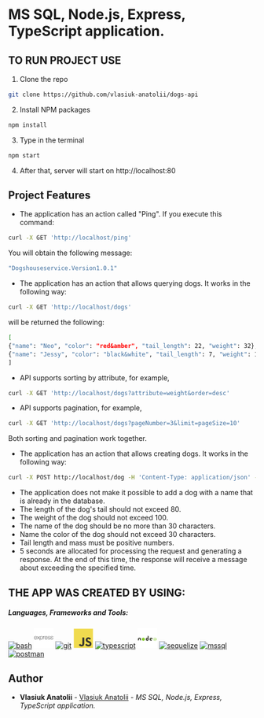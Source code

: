 # MS SQL, Node.js, Express, TypeScript application.

## TO RUN PROJECT USE

1. Clone the repo

```sh
git clone https://github.com/vlasiuk-anatolii/dogs-api
```
2. Install NPM packages

```sh
npm install
```
3. Type in the terminal

```sh
npm start
```
4. After that, server will start on http://localhost:80

## Project Features

*  The application has an action called "Ping". If you execute this command:
```sh
curl -X GET 'http://localhost/ping'
```
 You will obtain the following message: 

```sh
"Dogshouseservice.Version1.0.1"
```
* The application has an action that allows querying dogs. It works in the following way:

```sh
curl -X GET 'http://localhost/dogs'
```
will be returned the following:

```sh
[
{"name": "Neo", "color": "red&amber", "tail_length": 22, "weight": 32},
{"name": "Jessy", "color": "black&white", "tail_length": 7, "weight": 14}
]
```

* API supports sorting by attribute, for example, 
```sh
curl -X GET 'http://localhost/dogs?attribute=weight&order=desc'
```

* API supports pagination, for example, 
```sh
curl -X GET 'http://localhost/dogs?pageNumber=3&limit=pageSize=10'
```
Both sorting and pagination work together.

* The application has an action that allows creating dogs. It works in the following way:
```sh
curl -X POST http://localhost/dog -H 'Content-Type: application/json' -d '{"name": "Doggy","color": "red","tail_length": 73,"weight": 33}'

```
* The application does not make it possible to add a dog with a name that is already in the database.
* The length of the dog's tail should not exceed 80.
* The weight of the dog should not exceed 100.
* The name of the dog should be no more than 30 characters.
* Name the color of the dog should not exceed 30 characters.
* Tail length and mass must be positive numbers.
* 5 seconds are allocated for processing the request and generating a response. At the end of this time, the response will receive a message about exceeding the specified time.

## THE APP WAS CREATED BY USING:
<h5 align="left">Languages, Frameworks and Tools:</h5>
<p align="left"> 
<a href="https://www.gnu.org/software/bash/" target="_blank" rel="noreferrer"> <img src="https://www.vectorlogo.zone/logos/gnu_bash/gnu_bash-icon.svg" alt="bash" width="40" height="40"/></a> 
<a href="https://expressjs.com" target="_blank" rel="noreferrer"><img src="https://raw.githubusercontent.com/devicons/devicon/master/icons/express/express-original-wordmark.svg" alt="express" width="40" height="40"/></a> 
<a href="https://git-scm.com/" target="_blank" rel="noreferrer"><img src="https://www.vectorlogo.zone/logos/git-scm/git-scm-icon.svg" alt="git" width="40" height="40"/></a> 
<a href="https://developer.mozilla.org/en-US/docs/Web/JavaScript" target="_blank" rel="noreferrer"> <img src="https://raw.githubusercontent.com/devicons/devicon/master/icons/javascript/javascript-original.svg" alt="javascript" width="40" height="40"/></a>
<a href="https://www.typescriptlang.org" target="_blank" rel="noreferrer"> <img src="https://www.typescriptlang.org/icons/icon-48x48.png?v=8944a05a8b601855de116c8a56d3b3ae" alt="typescript" width="40" height="40"/></a> 
<a href="https://nodejs.org" target="_blank" rel="noreferrer"> <img src="https://raw.githubusercontent.com/devicons/devicon/master/icons/nodejs/nodejs-original-wordmark.svg" alt="nodejs" width="40" height="40"/></a>
<a href="https://sequelize.org/" target="_blank" rel="noreferrer"> <img src="https://sequelize.org/img/logo.svg" alt="sequelize" width="40" height="40"/></a>  
<a href="https://www.microsoft.com/en-us/sql-server/sql-server-downloads" target="_blank" rel="noreferrer"> <img src="https://upload.wikimedia.org/wikipedia/de/8/8c/Microsoft_SQL_Server_Logo.svg" alt="mssql" width="40" height="40"/> </a> <a href="https://postman.com" target="_blank" rel="noreferrer"> <img src="https://www.vectorlogo.zone/logos/getpostman/getpostman-icon.svg" alt="postman" width="40" height="40"/> </a></p>

## Author

* **Vlasiuk Anatolii** - [Vlasiuk Anatolii](https://github.com/vlasiuk-anatolii) - *MS SQL, Node.js, Express, TypeScript application.*


